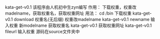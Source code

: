 kata-get-v0.1
该程序由人机初中生zyn编写
作用：
下载权重，权重改madelname，获取权重名，获取权重网址
用法：
cd /bin
下载权重
kata-get-v0.1 download 权重名(无后缀)
权重改madelname
kata-get-v0.1 newname 输入权重 新modelname
获取权重名
kata-get-v0.1 
获取权重网址
kata-get-v0.1 fileurl 输入权重
源码在source文件夹中
